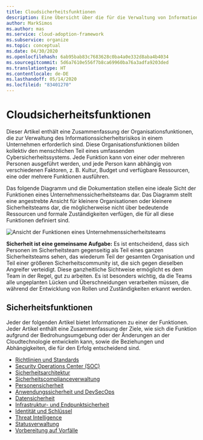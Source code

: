 ```yaml
---
title: Cloudsicherheitsfunktionen
description: Eine Übersicht über die für die Verwaltung von Informationssicherheitsrisiken in einem Unternehmen erforderlichen Organisationsfunktionen
author: MarkSimos
ms.author: mas
ms.service: cloud-adoption-framework
ms.subservice: organize
ms.topic: conceptual
ms.date: 04/30/2020
ms.openlocfilehash: 6ab95bab83c7683628c0ba4a0e332d8aba4b4034
ms.sourcegitcommit: 5d6a7610e556f7b8ca69960ba76a3adfa9203ded
ms.translationtype: HT
ms.contentlocale: de-DE
ms.lasthandoff: 05/14/2020
ms.locfileid: "83401270"
---
```

<!-- cSpell:ignore MarkSimos -->

# <a name="cloud-security-functions"></a>Cloudsicherheitsfunktionen

Dieser Artikel enthält eine Zusammenfassung der Organisationsfunktionen, die zur Verwaltung des Informationssicherheitsrisikos in einem Unternehmen erforderlich sind. Diese Organisationsfunktionen bilden kollektiv den menschlichen Teil eines umfassenden Cybersicherheitssystems. Jede Funktion kann von einer oder mehreren Personen ausgeführt werden, und jede Person kann abhängig von verschiedenen Faktoren, z. B. Kultur, Budget und verfügbare Ressourcen, eine oder mehrere Funktionen ausführen.

Das folgende Diagramm und die Dokumentation stellen eine ideale Sicht der Funktionen eines Unternehmenssicherheitsteams dar. Das Diagramm stellt eine angestrebte Ansicht für kleinere Organisationen oder kleinere Sicherheitsteams dar, die möglicherweise nicht über bedeutende Ressourcen und formale Zuständigkeiten verfügen, die für all diese Funktionen definiert sind.

![Ansicht der Funktionen eines Unternehmenssicherheitsteams](../_images/security/enterprise-security-team.png)

**Sicherheit ist eine gemeinsame Aufgabe:** Es ist entscheidend, dass sich Personen im Sicherheitsteam gegenseitig als Teil eines ganzen Sicherheitsteams sehen, das wiederum Teil der gesamten Organisation und Teil einer größeren Sicherheitscommunity ist, die sich gegen dieselben Angreifer verteidigt. Diese ganzheitliche Sichtweise ermöglicht es dem Team in der Regel, gut zu arbeiten. Es ist besonders wichtig, da die Teams alle ungeplanten Lücken und Überschneidungen verarbeiten müssen, die während der Entwicklung von Rollen und Zuständigkeiten erkannt werden.

<!-- cSpell:ignore apsec -->

## <a name="security-functions"></a>Sicherheitsfunktionen

Jeder der folgenden Artikel bietet Informationen zu einer der Funktionen. Jeder Artikel enthält eine Zusammenfassung der Ziele, wie sich die Funktion aufgrund der Bedrohungsumgebung oder der Änderungen an der Cloudtechnologie entwickeln kann, sowie die Beziehungen und Abhängigkeiten, die für den Erfolg entscheidend sind.

- [Richtlinien und Standards](./cloud-security-policy-standards.md)
- [Security Operations Center (SOC)](./cloud-security-operations-center.md)
- [Sicherheitsarchitektur](./cloud-security-architecture.md)
- [Sicherheitscomplianceverwaltung](./cloud-security-compliance-management.md)
- [Personensicherheit](./cloud-security-people.md)
- [Anwendungssicherheit und DevSecOps](./cloud-security-apsec-devsecops.md)
- [Datensicherheit](./cloud-security-data-security.md)
- [Infrastruktur- und Endpunktsicherheit](./cloud-security-infrastructure-endpoint.md)
- [Identität und Schlüssel](./cloud-security-identity-keys.md)
- [Threat Intelligence](./cloud-security-threat-intelligence.md)
- [Statusverwaltung](./cloud-security-posture-management.md)
- [Vorbereitung auf Vorfälle](./cloud-security-incident-preparation.md)
